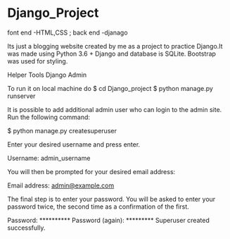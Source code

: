 # Django_Project
font end -HTML,CSS ; back end  -djanago

Its just a blogging website created by me as a project to practice Django.It was made using Python 3.6 + Django and database is SQLite. Bootstrap was used for styling.

Helper Tools
Django Admin

To run it on local machine do
$ cd Django_project
$ python manage.py runserver

It is possible to add additional admin user who can login to the admin site. Run the following command:

$ python manage.py createsuperuser

Enter your desired username and press enter.

Username: admin_username

You will then be prompted for your desired email address:

Email address: admin@example.com

The final step is to enter your password. You will be asked to enter your password twice, the second time as a confirmation of the first.

Password: **********
Password (again): *********
Superuser created successfully.
